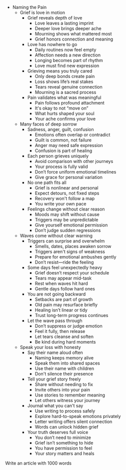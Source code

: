 - Naming the Pain
    - Grief is love in motion
        - Grief reveals depth of love
            - Love leaves a lasting imprint
            - Deeper love brings deeper ache
            - Mourning shows what mattered most
            - Grief honors connection and meaning
        - Love has nowhere to go
            - Daily routines now feel empty
            - Affection needs a new direction
            - Longing becomes part of rhythm
            - Love must find new expression
        - Grieving means you truly cared
            - Only deep bonds create pain
            - Loss shows life’s real stakes
            - Tears reveal genuine connection
            - Mourning is a sacred process
        - Pain validates what was meaningful
            - Pain follows profound attachment
            - It's okay to not “move on”
            - What hurts shaped your soul
            - Your ache confirms your love
    - Many faces of deep sorrow
        - Sadness, anger, guilt, confusion
            - Emotions often overlap or contradict
            - Guilt is common, not failure
            - Anger may need safe expression
            - Confusion is part of healing
        - Each person grieves uniquely
            - Avoid comparison with other journeys
            - Your process is fully valid
            - Don’t force uniform emotional timelines
            - Give grace for personal variation
        - No one path fits all
            - Grief is nonlinear and personal
            - Expect detours, not fixed steps
            - Recovery won't follow a map
            - You write your own pace
        - Feelings change without clear reason
            - Moods may shift without cause
            - Triggers may be unpredictable
            - Give yourself emotional permission
            - Don’t judge sudden regressions
    - Waves come without clear warning
        - Triggers can surprise and overwhelm
            - Smells, dates, places awaken sorrow
            - Triggers aren't signs of weakness
            - Prepare for emotional ambushes gently
            - Don’t resist—ride the feeling
        - Some days feel unexpectedly heavy
            - Grief doesn’t respect your schedule
            - Tears may appear mid-task
            - Rest when waves hit hard
            - Gentle days follow hard ones
        - You are not going backward
            - Setbacks are part of growth
            - Old pain may resurface briefly
            - Healing isn’t linear or tidy
            - Trust long-term progress continues
        - Let the wave pass through
            - Don’t suppress or judge emotion
            - Feel it fully, then release
            - Let tears cleanse and soften
            - Be kind during hard moments
    - Speak your loss with honesty
        - Say their name aloud often
            - Naming keeps memory alive
            - Speak them into shared spaces
            - Use their name with children
            - Don't silence their presence
        - Tell your grief story freely
            - Share without needing to fix
            - Invite others into your pain
            - Use stories to remember meaning
            - Let others witness your journey
        - Journal what you can't say
            - Use writing to process safely
            - Explore hard-to-speak emotions privately
            - Letter writing offers silent connection
            - Words can unlock hidden grief
        - Your truth deserves full voice
            - You don’t need to minimize
            - Grief isn’t something to hide
            - You have permission to feel
            - Your story matters and heals

Write an article with 1000 words